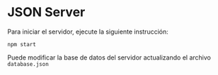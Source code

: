 # JSON Server

Para iniciar el servidor, ejecute la siguiente instrucción:

    npm start

Puede modificar la base de datos del servidor actualizando el archivo `database.json`
